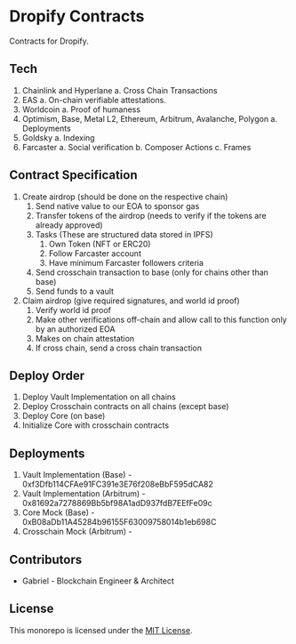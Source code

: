 # Dropify Contracts

Contracts for Dropify.

## Tech

1. Chainlink and Hyperlane
   a. Cross Chain Transactions
2. EAS
   a. On-chain verifiable attestations.
3. Worldcoin
   a. Proof of humaness
4. Optimism, Base, Metal L2, Ethereum, Arbitrum, Avalanche, Polygon
   a. Deployments
5. Goldsky
   a. Indexing
6. Farcaster
   a. Social verification
   b. Composer Actions
   c. Frames

## Contract Specification

1. Create airdrop (should be done on the respective chain)
   1. Send native value to our EOA to sponsor gas
   2. Transfer tokens of the airdrop (needs to verify if the tokens are already approved)
   3. Tasks (These are structured data stored in IPFS)
      1. Own Token (NFT or ERC20)
      2. Follow Farcaster account
      3. Have minimum Farcaster followers criteria
   4. Send crosschain transaction to base (only for chains other than base)
   5. Send funds to a vault
2. Claim airdrop (give required signatures, and world id proof)
   1. Verify world id proof
   2. Make other verifications off-chain and allow call to this function only by an authorized EOA
   3. Makes on chain attestation
   4. If cross chain, send a cross chain transaction

## Deploy Order

1. Deploy Vault Implementation on all chains
2. Deploy Crosschain contracts on all chains (except base)
3. Deploy Core (on base)
4. Initialize Core with crosschain contracts

## Deployments

1. Vault Implementation (Base) - 0xf3Dfb114CFAe91FC391e3E76f208eBbF595dCA82
2. Vault Implementation (Arbitrum) - 0x81692a7278869Bb5bf98A1adD937fdB7EEfFe09c
3. Core Mock (Base) - 0xB08aDb11A45284b96155F63009758014b1eb698C
4. Crosschain Mock (Arbitrum) -

## Contributors

- Gabriel - Blockchain Engineer & Architect

## License

This monorepo is licensed under the [MIT License](LICENSE).
